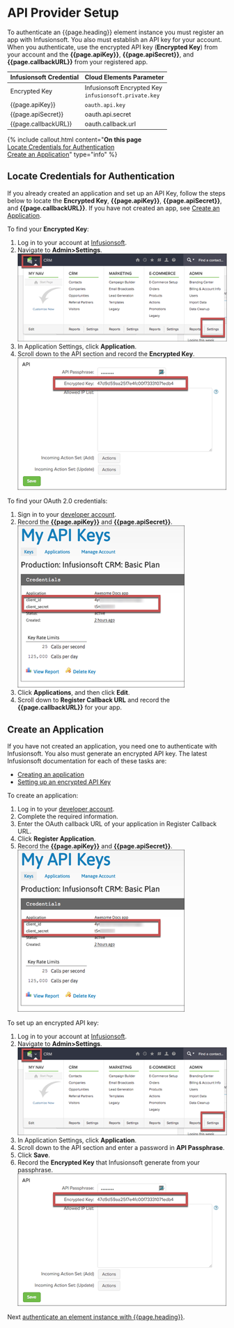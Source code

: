 # API Provider Setup

To authenticate an {{page.heading}} element instance you must register an app with Infusionsoft. You also must establish an API key for your account. When you authenticate, use the encrypted API key (**Encrypted Key**) from your account and the **{{page.apiKey}}**, **{{page.apiSecret}}**, and **{{page.callbackURL}}** from your registered app.

| Infusionsoft Credential | Cloud Elements Parameter   |
| :------------- | :------------- |
|  Encrypted Key  | Infusionsoft Encrypted Key</br>`infusionsoft.private.key`  |
|  {{page.apiKey}} | `oauth.api.key`  |
|  {{page.apiSecret}}  |oauth.api.secret |
|  {{page.callbackURL}}  |  oauth.callback.url  |

{% include callout.html content="<strong>On this page</strong></br><a href=#locate-credentials-for-authentication>Locate Credentials for Authentication</a></br><a href=#create-an-application>Create an Application</a>" type="info" %}

## Locate Credentials for Authentication

If you already created an application and set up an API Key, follow the steps below to locate the **Encrypted Key**, **{{page.apiKey}}**, **{{page.apiSecret}}**, and **{{page.callbackURL}}**. If you have not created an app, see [Create an Application](#create-an-application).

To find your **Encrypted Key**:

1. Log in to your account at [Infusionsoft](https://www.infusionsoft.com/).
2. Navigate to **Admin>Settings**.
![Admin Settings](/assets/img/elements/infusionsoft/admin-settings.png)
3. In Application Settings, click **Application**.
4. Scroll down to the API section and record the **Encrypted Key**.
![Encrypted key](/assets/img/elements/infusionsoft/encrypted-key.png)

To find your OAuth 2.0 credentials:

1. Sign in to your [developer account](https://keys.developer.infusionsoft.com/apps/mykeys).
3. Record the **{{page.apiKey}}** and **{{page.apiSecret}}**.
![Key secret and URL](/assets/img/elements/infusionsoft/infusionsoft_creds.png)
4. Click **Applications**, and then click **Edit**.
3. Scroll down to **Register Callback URL** and record the **{{page.callbackURL}}** for your app.

## Create an Application

If you have not created an application, you need one to authenticate with Infusionsoft. You also must generate an encrypted API key. The latest Infusionsoft documentation for each of these tasks are:

* [Creating an application](https://developer.infusionsoft.com/getting-started-oauth-keys/)
* [Setting up an encrypted API Key](https://help.infusionsoft.com/userguides/get-started/tips-and-tricks/api-key)

To create an application:

1. Log in to your [developer account](https://keys.developer.infusionsoft.com/apps/).
3. Complete the required information.
4. Enter the OAuth callback URL of your application in Register Callback URL.
4. Click **Register Application**.
3. Record the **{{page.apiKey}}** and **{{page.apiSecret}}**.
![Key secret and URL](/assets/img/elements/infusionsoft/infusionsoft_creds.png)

To set up an encrypted API key:

1. Log in to your account at [Infusionsoft](https://www.infusionsoft.com/).
2. Navigate to **Admin>Settings**.
![Admin Settings](/assets/img/elements/infusionsoft/admin-settings.png)
3. In Application Settings, click **Application**.
4. Scroll down to the API section and enter a password in **API Passphrase**.
5. Click **Save**.
6. Record the **Encrypted Key** that Infusionsoft generate from your passphrase.
![Encrypted key](/assets/img/elements/infusionsoft/encrypted-key.png)

Next [authenticate an element instance with {{page.heading}}](authenticate.html).
